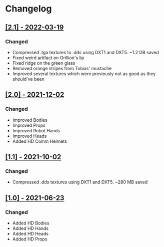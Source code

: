 # Changelog

## [[2.1] - 2022-03-19](https://github.com/BC46/freelancer-hd-character-models/releases/tag/2.1)

### Changed
* Compressed .tga textures to .dds using DXT1 and DXT5. ~1.2 GB saved
* Fixed weird artifact on Orillion's lip
* Fixed ridge on the green glass
* Removed orange stripes from Tobias' mustache
* Improved several textures which were previously not as good as they should've been


## [[2.0] - 2021-12-02](https://github.com/BC46/freelancer-hd-character-models/releases/tag/2.0)

### Changed
* Improved Bodies
* Improved Props
* Improved Robot Hands
* Improved Heads
* Added HD Comm Helmets


## [[1.1] - 2021-10-02](https://github.com/BC46/freelancer-hd-character-models/releases/tag/1.1)

### Changed
* Compressed .dds textures using DXT1 and DXT5. ~280 MB saved


## [[1.0] - 2021-06-23](https://github.com/BC46/freelancer-hd-character-models/releases/tag/1.0)

### Changed
* Added HD Bodies
* Added HD Hands
* Added HD Heads
* Added HD Props